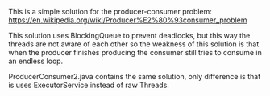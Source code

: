 This is a simple solution for the producer-consumer problem: https://en.wikipedia.org/wiki/Producer%E2%80%93consumer_problem

This solution uses BlockingQueue to prevent deadlocks, but this way the threads are not aware of each other so the weakness of this solution is that when the producer finishes producing the consumer still tries to consume in an endless loop. 

ProducerConsumer2.java contains the same solution, only difference is that is uses ExecutorService instead of raw Threads.
